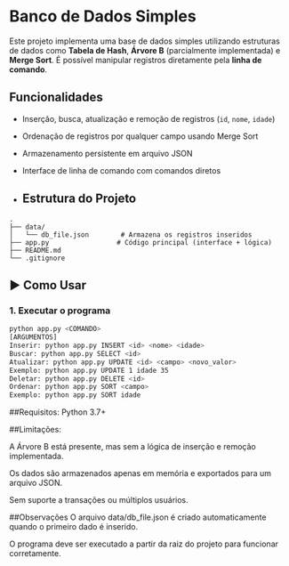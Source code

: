 # Banco de Dados Simples

Este projeto implementa uma base de dados simples utilizando estruturas de dados como **Tabela de Hash**, **Árvore B** (parcialmente implementada) e **Merge Sort**. É possível manipular registros diretamente pela **linha de comando**.

## Funcionalidades

- Inserção, busca, atualização e remoção de registros (`id`, `nome`, `idade`)
- Ordenação de registros por qualquer campo usando Merge Sort
- Armazenamento persistente em arquivo JSON
- Interface de linha de comando com comandos diretos

- ##  Estrutura do Projeto
```text
.
├── data/
│   └── db_file.json        # Armazena os registros inseridos
├── app.py                 # Código principal (interface + lógica)
├── README.md
└── .gitignore
```

## ▶️ Como Usar
### 1. Executar o programa

```bash
python app.py <COMANDO>
[ARGUMENTOS]
Inserir: python app.py INSERT <id> <nome> <idade>
Buscar: python app.py SELECT <id>
Atualizar: python app.py UPDATE <id> <campo> <novo_valor>
Exemplo: python app.py UPDATE 1 idade 35
Deletar: python app.py DELETE <id>
Ordenar: python app.py SORT <campo>
Exemplo: python app.py SORT idade
```

##Requisitos: Python 3.7+

##Limitações:

A Árvore B está presente, mas sem a lógica de inserção e remoção implementada.

Os dados são armazenados apenas em memória e exportados para um arquivo JSON.

Sem suporte a transações ou múltiplos usuários.

##Observações
O arquivo data/db_file.json é criado automaticamente quando o primeiro dado é inserido.

O programa deve ser executado a partir da raiz do projeto para funcionar corretamente.




